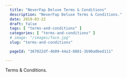 ```yaml
---
  title: "NeverFap Deluxe Terms & Conditions"
  description: "NeverFap Deluxe Terms & Conditions."
  date: 2019-03-22
  draft: false
  tags: [ "terms-and-conditions" ]
  categories: [ "terms-and-conditions" ]
  # image: "/images/face.jpg"
  slug: "terms-and-conditions"

  pageId: "367022df-4b09-44a3-8881-3b90a0bed111"

---
```


Terms & Conditions.


